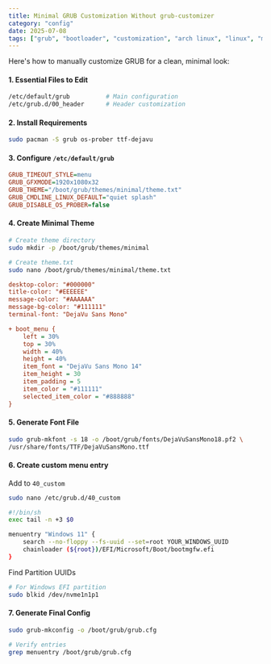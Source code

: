```yaml
---
title: Minimal GRUB Customization Without grub-customizer
category: "config"
date: 2025-07-08
tags: ["grub", "bootloader", "customization", "arch linux", "linux", "minimalism"]
---
```


Here's how to manually customize GRUB for a clean, minimal look:

#### 1. **Essential Files to Edit**
```bash
/etc/default/grub          # Main configuration
/etc/grub.d/00_header      # Header customization
```

#### 2. **Install Requirements**
```bash
sudo pacman -S grub os-prober ttf-dejavu
```

#### 3. **Configure `/etc/default/grub`**
```ini
GRUB_TIMEOUT_STYLE=menu
GRUB_GFXMODE=1920x1080x32
GRUB_THEME="/boot/grub/themes/minimal/theme.txt"
GRUB_CMDLINE_LINUX_DEFAULT="quiet splash"
GRUB_DISABLE_OS_PROBER=false
```

#### 4. **Create Minimal Theme**
```bash
# Create theme directory
sudo mkdir -p /boot/grub/themes/minimal

# Create theme.txt
sudo nano /boot/grub/themes/minimal/theme.txt
```
```ini
desktop-color: "#000000"
title-color: "#EEEEEE"
message-color: "#AAAAAA"
message-bg-color: "#111111"
terminal-font: "DejaVu Sans Mono"

+ boot_menu {
    left = 30%
    top = 30%
    width = 40%
    height = 40%
    item_font = "DejaVu Sans Mono 14"
    item_height = 30
    item_padding = 5
    item_color = "#111111"
    selected_item_color = "#888888"
}
```

#### 5. **Generate Font File**
```bash
sudo grub-mkfont -s 18 -o /boot/grub/fonts/DejaVuSansMono18.pf2 \
/usr/share/fonts/TTF/DejaVuSansMono.ttf
```

#### 6. **Create custom menu entry**

Add to `40_custom`
```bash
sudo nano /etc/grub.d/40_custom
```

```bash
#!/bin/sh
exec tail -n +3 $0

menuentry "Windows 11" {
    search --no-floppy --fs-uuid --set=root YOUR_WINDOWS_UUID
    chainloader (${root})/EFI/Microsoft/Boot/bootmgfw.efi
}
```

Find Partition UUIDs
```bash
# For Windows EFI partition
sudo blkid /dev/nvme1n1p1
```

#### 7. **Generate Final Config**
```bash
sudo grub-mkconfig -o /boot/grub/grub.cfg

# Verify entries
grep menuentry /boot/grub/grub.cfg
```
